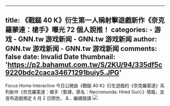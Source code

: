 
---
title: 《戰鎚 40 K》衍生第一人稱射擊遊戲新作《奈克羅蒙達：槍手》曝光
 72 個人說推！
categories: 
    - 游戏
    - GNN.tw 游戏新闻 - GNN.tw 游戏新闻
author: GNN.tw 游戏新闻 - GNN.tw 游戏新闻
comments: false
date: Invalid Date
thumbnail: 'https://p2.bahamut.com.tw/S/2KU/94/335df5c9220bdc2caca34671291buiy5.JPG'
---

<div>   
Focus Home Interactive 今日公開由《戰鎚 40 K》衍生遊戲的《奈克羅蒙達》系列新作《奈克羅蒙達：槍手（暫譯，原名：Necromunda: Hired Gun）》情報，並宣布遊戲預定 6 月 2 日問世。 &...
繼續閱讀
<img src="https://p2.bahamut.com.tw/S/2KU/94/335df5c9220bdc2caca34671291buiy5.JPG" referrerpolicy="no-referrer">  
</div>
            